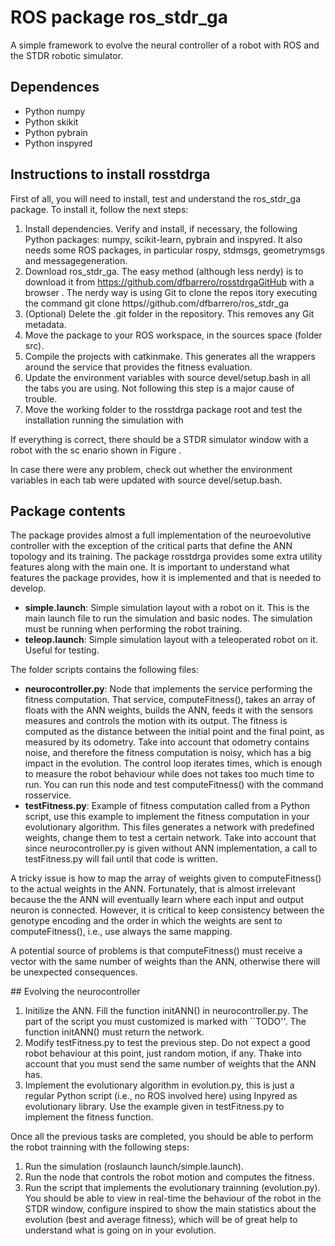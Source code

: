 # ROS package ros_stdr_ga
A simple framework to evolve the neural controller of a robot with ROS and the STDR robotic simulator.

## Dependences 
* Python numpy
* Python skikit
* Python pybrain
* Python inspyred

## Instructions to install rosstdrga
First of all, you will need to install, test and understand the ros_stdr_ga package. To install it, follow the next steps:

1. Install dependencies. Verify and install, if necessary, the following Python packages: numpy, scikit-learn, pybrain and inspyred. It also needs some ROS packages, in particular rospy, stdmsgs, geometrymsgs and messagegeneration.
2. Download ros_stdr_ga. The easy method (although less nerdy) is to download it from https://github.com/dfbarrero/rosstdrgaGitHub with a browser . The nerdy way is using Git to clone the repos itory executing the command git clone https//github.com/dfbarrero/ros_stdr_ga
3. (Optional) Delete the .git folder in the repository. This removes any Git metadata.
4. Move the package to your ROS workspace, in the sources space (folder src).
5. Compile the projects with catkinmake. This generates all the wrappers around the service that provides the fitness evaluation.
6. Update the environment variables with source devel/setup.bash in all the tabs you are using. Not following this step is a major cause of trouble.
7. Move the working folder to the rosstdrga package root and test the installation running the simulation with

If everything is correct, there should be a STDR simulator window with a robot with the sc
enario shown in Figure .

In case there were any problem, check out whether the environment variables in each tab were updated with source devel/setup.bash.

## Package contents
The package provides almost a full implementation of the neuroevolutive controller with the exception of the critical parts that define the ANN topology and its training. The package rosstdrga provides some extra utility features along with the main one. It is important to understand what features the package provides, how it is implemented and that is needed to develop.

* **simple.launch**: Simple simulation layout with a robot on it. This is the main launch file to run the simulation and basic nodes. The simulation must be running when performing the robot training.
* **teleop.launch**: Simple simulation layout with a teleoperated robot on it. Useful for testing.

The folder scripts contains the following files:

* **neurocontroller.py**: Node that implements the service performing the fitness computation. That service, computeFitness(), takes an array of floats with the ANN weights, builds the ANN, feeds it with the sensors measures and controls the motion with its output. The fitness is computed as the distance between the initial point and the final point, as measured by its odometry. Take into account that odometry contains noise, and therefore the fitness computation is noisy, which has a big impact in the evolution. The control loop iterates  times, which is enough to measure the robot behaviour while does not takes too much time to run. You can run this node and test computeFitness() with the command rosservice.
* **testFitness.py**: Example of fitness computation called from a Python script, use this example to implement the fitness computation in your evolutionary algorithm. This files generates a network with predefined weights, change them to test a certain network. Take into account that since neurocontroller.py is given without ANN implementation, a call to testFitness.py will fail until that code is written.

A tricky issue is how to map the array of weights given to computeFitness() to the actual weights in the ANN. Fortunately, that is almost irrelevant because the the ANN will eventually learn where each input and output neuron is connected. However, it is critical to keep consistency between the genotype encoding and the order in which the weights are sent to computeFitness(), i.e., use always the same mapping.

A potential source of problems is that computeFitness() must receive a vector with the same number of weights than the ANN, otherwise there will be unexpected consequences.

## Evolving the neurocontroller

1. Initilize the ANN. Fill the function initANN() in neurocontroller.py. The part of the script you must customized is marked with ``TODO''. The function initANN() must return the network.
2. Modify testFitness.py to test the previous step. Do not expect a good robot behaviour at this point, just random motion, if any. Thake into account that you must send the same number of weights that the ANN has.
3. Implement the evolutionary algorithm in evolution.py, this is just a regular Python script (i.e., no ROS involved here) using Inpyred as evolutionary library. Use the example given in testFitness.py to implement the fitness function.

Once all the previous tasks are completed, you should be able to perform the robot trainning with the following steps:

1. Run the simulation (roslaunch launch/simple.launch).
2. Run the node that controls the robot motion and computes the fitness.
3. Run the script that implements the evolutionary trainning (evolution.py). You should be able to view in real-time the behaviour of the robot in the STDR window, configure inspired to show the main statistics about the evolution (best and average fitness), which will be of great help to understand what is going on in your evolution.
